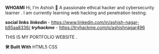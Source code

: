 **WHOAMI**
Hi, I'm Ashish 👋
A passionate ethical hacker and cybersecurity learner .
I am currently learning web hacking and penetration testing.

**social links**
***linkedin*** - https://www.linkedin.com/in/ashish-nagar-b95aa8336/
***tryhackme*** - https://tryhackme.com/p/ashishnagar496
 



THIS IS MY PORTFOLIO WEBSITE .

**🛠️ Built With**
HTML5 
CSS
